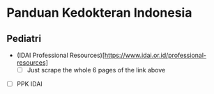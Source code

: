 # Panduan Kedokteran Indonesia

## Pediatri

- (IDAI Professional Resources)[https://www.idai.or.id/professional-resources]
  - [ ] Just scrape the whole 6 pages of the link above
- [ ] PPK IDAI